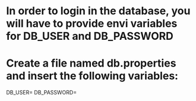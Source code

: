 # In order to login in the database, you will have to provide envi variables for DB_USER and DB_PASSWORD
# Create a file named db.properties and insert the following variables:

DB_USER=
DB_PASSWORD=